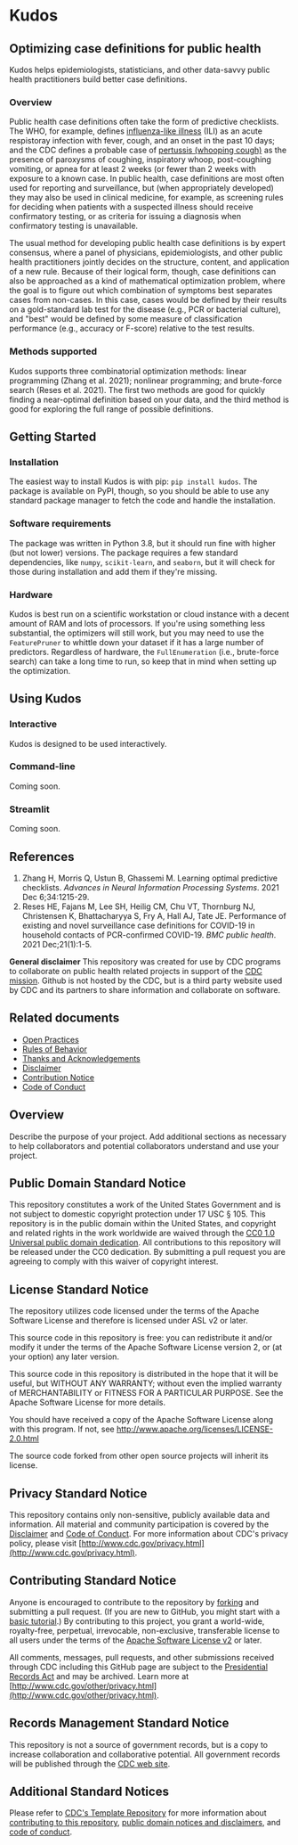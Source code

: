 # Kudos
## Optimizing case definitions for public health
Kudos helps epidemiologists, statisticians, and other data-savvy public health practitioners build better case definitions. 

### Overview
Public health case definitions often take the form of predictive checklists. The WHO, for example, defines [influenza-like illness](https://www.who.int/teams/global-influenza-programme/surveillance-and-monitoring/case-definitions-for-ili-and-sari) (ILI) as an acute respistoray infection with fever, cough, and an onset in the past 10 days; and the CDC defines a probable case of [pertussis (whooping cough)](https://ndc.services.cdc.gov/case-definitions/pertussis-2020/) as the presence of paroxysms of coughing, inspiratory whoop, post-coughing vomiting, or apnea for at least 2 weeks (or fewer than 2 weeks with exposure to a known case. In public health, case definitions are most often used for reporting and surveillance, but (when appropriately developed) they may also be used in clinical medicine, for example, as screening rules for deciding when patients with a suspected illness should receive confirmatory testing, or as criteria for issuing a diagnosis when confirmatory testing is unavailable.

The usual method for developing public health case definitions is by expert consensus, where a panel of physicians, epidemiologists, and other public health practitioners jointly decides on the structure, content, and application of a new rule. Because of their logical form, though, case definitions can also be approached as a kind of mathematical optimization problem, where the goal is to figure out which combination of symptoms best separates cases from non-cases. In this case, cases would be defined by their results on a gold-standard lab test for the disease (e.g., PCR or bacterial culture), and "best" would be defined by some measure of classification performance (e.g., accuracy or F-score) relative to the test results. 

### Methods supported
Kudos supports three combinatorial optimization methods: linear programming (Zhang et al. 2021); nonlinear programming; and brute-force search (Reses et al. 2021). The first two methods are good for quickly finding a near-optimal definition based on your data, and the third method is good for exploring the full range of possible definitions.


## Getting Started
### Installation
The easiest way to install Kudos is with pip: `pip install kudos`. The package is available on PyPI, though, so you should be able to use any standard package manager to fetch the code and handle the installation. 

### Software requirements
The package was written in Python 3.8, but it should run fine with higher (but not lower) versions. The package requires a few standard dependencies, like `numpy`, `scikit-learn`, and `seaborn`, but it will check for those during installation and add them if they're missing.

### Hardware
Kudos is best run on a scientific workstation or cloud instance with a decent amount of RAM and lots of processors. If you're using something less substantial, the optimizers will still work, but you may need to use the `FeaturePruner` to whittle down your dataset  if it has a large number of predictors. Regardless of hardware, the `FullEnumeration` (i.e., brute-force search) can take a long time to run, so keep that in mind when setting up the optimization.

## Using Kudos
### Interactive
Kudos is designed to be used interactively.

### Command-line
Coming soon.

### Streamlit
Coming soon.

## References
1. Zhang H, Morris Q, Ustun B, Ghassemi M. Learning optimal predictive checklists. _Advances in Neural Information Processing Systems_. 2021 Dec 6;34:1215-29.
2. Reses HE, Fajans M, Lee SH, Heilig CM, Chu VT, Thornburg NJ, Christensen K, Bhattacharyya S, Fry A, Hall AJ, Tate JE. Performance of existing and novel surveillance case definitions for COVID-19 in household contacts of PCR-confirmed COVID-19. _BMC public health_. 2021 Dec;21(1):1-5.

**General disclaimer** This repository was created for use by CDC programs to collaborate on public health related projects in support of the [CDC mission](https://www.cdc.gov/about/organization/mission.htm).  Github is not hosted by the CDC, but is a third party website used by CDC and its partners to share information and collaborate on software.

## Related documents

* [Open Practices](docs/open_practices.md)
* [Rules of Behavior](docs/rules_of_behavior.md)
* [Thanks and Acknowledgements](docs/thanks.md)
* [Disclaimer](docs/DISCLAIMER.md)
* [Contribution Notice](docs/CONTRIBUTING.md)
* [Code of Conduct](docs/code-of-conduct.md)

## Overview

Describe the purpose of your project. Add additional sections as necessary to help collaborators and potential collaborators understand and use your project.
  
## Public Domain Standard Notice
This repository constitutes a work of the United States Government and is not
subject to domestic copyright protection under 17 USC § 105. This repository is in
the public domain within the United States, and copyright and related rights in
the work worldwide are waived through the [CC0 1.0 Universal public domain dedication](https://creativecommons.org/publicdomain/zero/1.0/).
All contributions to this repository will be released under the CC0 dedication. By
submitting a pull request you are agreeing to comply with this waiver of
copyright interest.

## License Standard Notice
The repository utilizes code licensed under the terms of the Apache Software
License and therefore is licensed under ASL v2 or later.

This source code in this repository is free: you can redistribute it and/or modify it under
the terms of the Apache Software License version 2, or (at your option) any
later version.

This source code in this repository is distributed in the hope that it will be useful, but WITHOUT ANY
WARRANTY; without even the implied warranty of MERCHANTABILITY or FITNESS FOR A
PARTICULAR PURPOSE. See the Apache Software License for more details.

You should have received a copy of the Apache Software License along with this
program. If not, see http://www.apache.org/licenses/LICENSE-2.0.html

The source code forked from other open source projects will inherit its license.

## Privacy Standard Notice
This repository contains only non-sensitive, publicly available data and
information. All material and community participation is covered by the
[Disclaimer](https://github.com/CDCgov/template/blob/master/DISCLAIMER.md)
and [Code of Conduct](https://github.com/CDCgov/template/blob/master/code-of-conduct.md).
For more information about CDC's privacy policy, please visit [http://www.cdc.gov/privacy.html](http://www.cdc.gov/privacy.html).

## Contributing Standard Notice
Anyone is encouraged to contribute to the repository by [forking](https://help.github.com/articles/fork-a-repo)
and submitting a pull request. (If you are new to GitHub, you might start with a
[basic tutorial](https://help.github.com/articles/set-up-git).) By contributing
to this project, you grant a world-wide, royalty-free, perpetual, irrevocable,
non-exclusive, transferable license to all users under the terms of the
[Apache Software License v2](http://www.apache.org/licenses/LICENSE-2.0.html) or
later.

All comments, messages, pull requests, and other submissions received through
CDC including this GitHub page are subject to the [Presidential Records Act](http://www.archives.gov/about/laws/presidential-records.html)
and may be archived. Learn more at [http://www.cdc.gov/other/privacy.html](http://www.cdc.gov/other/privacy.html).

## Records Management Standard Notice
This repository is not a source of government records, but is a copy to increase
collaboration and collaborative potential. All government records will be
published through the [CDC web site](http://www.cdc.gov).

## Additional Standard Notices
Please refer to [CDC's Template Repository](https://github.com/CDCgov/template)
for more information about [contributing to this repository](https://github.com/CDCgov/template/blob/master/CONTRIBUTING.md),
[public domain notices and disclaimers](https://github.com/CDCgov/template/blob/master/DISCLAIMER.md),
and [code of conduct](https://github.com/CDCgov/template/blob/master/code-of-conduct.md).
